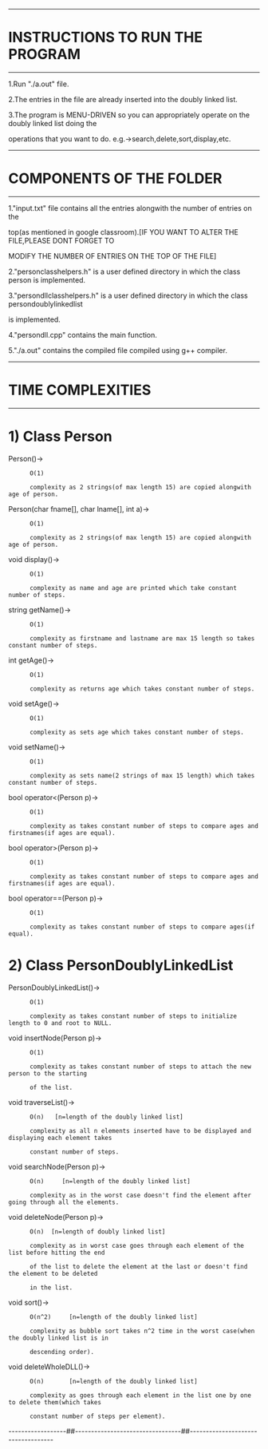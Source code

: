 --------------------------------

# INSTRUCTIONS TO RUN THE PROGRAM

--------------------------------


1.Run "./a.out" file.


2.The entries in the file are already inserted into the doubly linked list.


3.The program is MENU-DRIVEN so you can appropriately operate on the doubly linked list doing the

  operations that you want to do. e.g.->search,delete,sort,display,etc.


---------------------------

# COMPONENTS OF THE FOLDER

---------------------------


1."input.txt" file contains all the entries alongwith the number of entries on the

  top(as mentioned in google classroom).[IF YOU WANT TO ALTER THE FILE,PLEASE DONT FORGET TO

  MODIFY THE NUMBER OF ENTRIES ON THE TOP OF THE FILE]


2."personclasshelpers.h" is a user defined directory in which the class person is implemented.


3."persondllclasshelpers.h" is a user defined directory in which the class persondoublylinkedlist

  is implemented.


4."persondll.cpp" contains the main function.


5."./a.out" contains the compiled file compiled using g++ compiler.


---------------------------------------------

# TIME COMPLEXITIES

---------------------------------------------



# 1) Class Person



  Person()->

          O(1)

          complexity as 2 strings(of max length 15) are copied alongwith age of person.


  Person(char fname[], char lname[], int a)->

          O(1)

          complexity as 2 strings(of max length 15) are copied alongwith age of person.


  void display()->

          O(1)

          complexity as name and age are printed which take constant number of steps.


  string getName()->

          O(1)

          complexity as firstname and lastname are max 15 length so takes constant number of steps.


  int getAge()->

          O(1)

          complexity as returns age which takes constant number of steps.


  void setAge()->

          O(1)

          complexity as sets age which takes constant number of steps.


  void setName()->

          O(1)

          complexity as sets name(2 strings of max 15 length) which takes constant number of steps.


  bool operator<(Person p)->

          O(1)

          complexity as takes constant number of steps to compare ages and firstnames(if ages are equal).


  bool operator>(Person p)->

          O(1)

          complexity as takes constant number of steps to compare ages and firstnames(if ages are equal).


  bool operator==(Person p)->

          O(1)

          complexity as takes constant number of steps to compare ages(if equal).



# 2) Class PersonDoublyLinkedList



  PersonDoublyLinkedList()->

          O(1)

          complexity as takes constant number of steps to initialize length to 0 and root to NULL.


  void insertNode(Person p)->

          O(1)

          complexity as takes constant number of steps to attach the new person to the starting

          of the list.


  void traverseList()->

          O(n)   [n=length of the doubly linked list]

          complexity as all n elements inserted have to be displayed and displaying each element takes

          constant number of steps.


  void searchNode(Person p)->

          O(n)     [n=length of the doubly linked list]

          complexity as in the worst case doesn't find the element after going through all the elements.


  void deleteNode(Person p)->

          O(n)  [n=length of doubly linked list]

          complexity as in worst case goes through each element of the list before hitting the end

          of the list to delete the element at the last or doesn't find the element to be deleted

          in the list.


  void sort()->

          O(n^2)     [n=length of the doubly linked list]

          complexity as bubble sort takes n^2 time in the worst case(when the doubly linked list is in

          descending order).


  void deleteWholeDLL()->

          O(n)       [n=length of the doubly linked list]

          complexity as goes through each element in the list one by one to delete them(which takes

          constant number of steps per element).


------------------##---------------------------------##-----------------------------------
